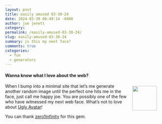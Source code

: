 ```yaml
---
layout: post
title: easily amused 03-30-24
date: 2024-03-30 08:49:14 -0400
author: joe jenett
category: 
permalink: /easily-amused-03-30-24/
slug: easily-amused-03-30-24
summary: is this my next face?
comments: true
categories:
  - fun
  - generators
---
```

#### Wanna know what I love about the web?
<img src="https://iwebthings.joejenett.com/images/face.png" alt="" width="80" style="position:relative;float:right;margin:8px;">
When I bump into a minimal site that let’s me generate another random image until the perfect one hits me in the face, just call me happy joe. You are possibly one of the few who have witnessed my next web face. What’s not to love about <a title="Ugly Avatar" href="https://txstc55.github.io/ugly-avatar/">Ugly Avatar</a>!

You can thank <a href="https://pinboard.in/u:zero1infinity">zero1infinity</a> for this gem.

<a href="https://brid.gy/publish/mastodon"></a>